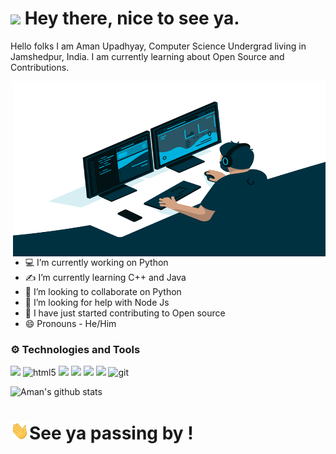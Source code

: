 <h1><img src="https://emojis.slackmojis.com/emojis/images/1531849430/4246/blob-sunglasses.gif?1531849430" width="30"/> Hey there, nice to see ya.</h1>



<!--
**AmanUpadhyay8/AmanUpadhyay8** is a ✨ _special_ ✨ repository because its `README.md` (this file) appears on your GitHub profile. -->

 Hello folks I am Aman Upadhyay, Computer Science Undergrad living in Jamshedpur, India. I am currently learning about
 Open Source and Contributions.

 <img align="right" alt="GIF" src="https://raw.githubusercontent.com/AmanUpadhyay8/AmanUpadhyay8/main/code.gif" width="500" height="280" />

- 💻 I’m currently working on Python                                                
- ✍ I’m currently learning C++ and Java
- 🤩 I’m looking to collaborate on Python
- 🤔 I’m looking for help with Node Js
- 🥳 I have just started contributing to Open source
- 😄 Pronouns - He/Him

### ⚙ Technologies and Tools

![](https://img.shields.io/badge/Code-Python-informational?style=flat&logo=python&logoColor=white&color=2bbc8a)
<img alt="html5" src="https://img.shields.io/badge/-HTML5-E34F26?style=flat-square&logo=html5&logoColor=white" />
![](https://img.shields.io/badge/Code-CSS-blue)
![](https://img.shields.io/badge/Code-C%2B%2B-blue)
![](https://img.shields.io/badge/Code-Java-orange)
![](https://img.shields.io/badge/Editor-VS%20Code-blue)
<img alt="git" src="https://img.shields.io/badge/-Git-F05032?style=flat-square&logo=git&logoColor=white" />

![Aman's github stats](https://github-readme-stats.vercel.app/api?username=AmanUpadhyay8&show_icons=true&theme=radical)



<h1> <img src="https://raw.githubusercontent.com/AmanUpadhyay8/AmanUpadhyay8/main/wave.gif" width="30px"/>See ya passing by !</h1>

